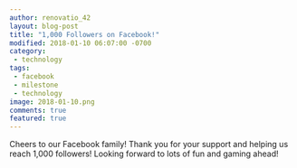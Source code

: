 ```yaml
---
author: renovatio_42
layout: blog-post
title: "1,000 Followers on Facebook!"
modified: 2018-01-10 06:07:00 -0700
category:
 - technology
tags:
 - facebook
 - milestone
 - technology
image: 2018-01-10.png
comments: true
featured: true
---
```


Cheers to our Facebook family! Thank you for your support and helping us reach 1,000 followers! Looking forward to lots of fun and gaming ahead!
